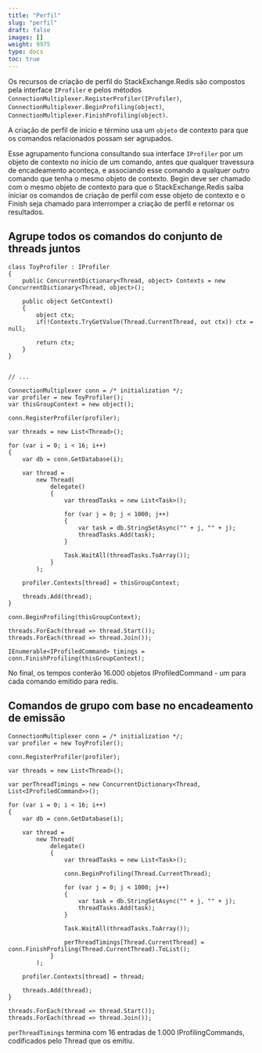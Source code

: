 ```yaml
---
title: "Perfil"
slug: "perfil"
draft: false
images: []
weight: 9975
type: docs
toc: true
---
```


Os recursos de criação de perfil do StackExchange.Redis são compostos pela interface `IProfiler` e pelos métodos `ConnectionMultiplexer.RegisterProfiler(IProfiler)`, `ConnectionMultiplexer.BeginProfiling(object)`, `ConnectionMultiplexer.FinishProfiling(object)`.

A criação de perfil de início e término usa um `objeto` de contexto para que os comandos relacionados possam ser agrupados.

Esse agrupamento funciona consultando sua interface `IProfiler` por um objeto de contexto no início de um comando, antes que qualquer travessura de encadeamento aconteça, e associando esse comando a qualquer outro comando que tenha o mesmo objeto de contexto. Begin deve ser chamado com o mesmo objeto de contexto para que o StackExchange.Redis saiba iniciar os comandos de criação de perfil com esse objeto de contexto e o Finish seja chamado para interromper a criação de perfil e retornar os resultados.

## Agrupe todos os comandos do conjunto de threads juntos
    class ToyProfiler : IProfiler
    {
        public ConcurrentDictionary<Thread, object> Contexts = new ConcurrentDictionary<Thread, object>();
    
        public object GetContext()
        {
            object ctx;
            if(!Contexts.TryGetValue(Thread.CurrentThread, out ctx)) ctx = null;
    
            return ctx;
        }
    }
    
    
    // ...
    
    ConnectionMultiplexer conn = /* initialization */;
    var profiler = new ToyProfiler();
    var thisGroupContext = new object();
    
    conn.RegisterProfiler(profiler);
    
    var threads = new List<Thread>();
    
    for (var i = 0; i < 16; i++)
    {
        var db = conn.GetDatabase(i);
    
        var thread =
            new Thread(
                delegate()
                {
                    var threadTasks = new List<Task>();
    
                    for (var j = 0; j < 1000; j++)
                    {
                        var task = db.StringSetAsync("" + j, "" + j);
                        threadTasks.Add(task);
                    }
    
                    Task.WaitAll(threadTasks.ToArray());
                }
            );
    
        profiler.Contexts[thread] = thisGroupContext;
    
        threads.Add(thread);
    }
    
    conn.BeginProfiling(thisGroupContext);
    
    threads.ForEach(thread => thread.Start());
    threads.ForEach(thread => thread.Join());
    
    IEnumerable<IProfiledCommand> timings = conn.FinishProfiling(thisGroupContext);

No final, os tempos conterão 16.000 objetos IProfiledCommand - um para cada comando emitido para redis.

## Comandos de grupo com base no encadeamento de emissão
    ConnectionMultiplexer conn = /* initialization */;
    var profiler = new ToyProfiler();
    
    conn.RegisterProfiler(profiler);
    
    var threads = new List<Thread>();
    
    var perThreadTimings = new ConcurrentDictionary<Thread, List<IProfiledCommand>>();
    
    for (var i = 0; i < 16; i++)
    {
        var db = conn.GetDatabase(i);
    
        var thread =
            new Thread(
                delegate()
                {
                    var threadTasks = new List<Task>();
    
                    conn.BeginProfiling(Thread.CurrentThread);
    
                    for (var j = 0; j < 1000; j++)
                    {
                        var task = db.StringSetAsync("" + j, "" + j);
                        threadTasks.Add(task);
                    }
    
                    Task.WaitAll(threadTasks.ToArray());
    
                    perThreadTimings[Thread.CurrentThread] = conn.FinishProfiling(Thread.CurrentThread).ToList();
                }
            );
    
        profiler.Contexts[thread] = thread;
    
        threads.Add(thread);
    }
    
    threads.ForEach(thread => thread.Start());
    threads.ForEach(thread => thread.Join());

`perThreadTimings` termina com 16 entradas de 1.000 IProfilingCommands, codificados pelo Thread que os emitiu.

